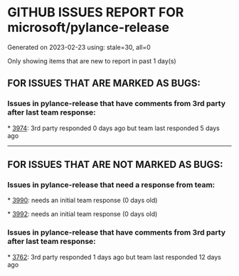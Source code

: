 
# GITHUB ISSUES REPORT FOR microsoft/pylance-release


Generated on 2023-02-23 using: stale=30, all=0


Only showing items that are new to report in past 1 day(s)


## FOR ISSUES THAT ARE MARKED AS BUGS:


### Issues in pylance-release that have comments from 3rd party after last team response:


\* [3974](https://github.com/microsoft/pylance-release/issues/3974 "Unexpected indent when pressing Enter at start of dedented line"): 3rd party responded 0 days ago but team last responded 5 days ago

---

## FOR ISSUES THAT ARE NOT MARKED AS BUGS:


### Issues in pylance-release that need a response from team:


\* [3990](https://github.com/microsoft/pylance-release/issues/3990 "False alarm: reportGeneralTypeIssues"): needs an initial team response (0 days old)

\* [3992](https://github.com/microsoft/pylance-release/issues/3992 "How to search python function definitions across all installed packages"): needs an initial team response (0 days old)

### Issues in pylance-release that have comments from 3rd party after last team response:


\* [3762](https://github.com/microsoft/pylance-release/issues/3762 "Pylance extension leads to high CPU usage and heat"): 3rd party responded 1 days ago but team last responded 12 days ago
